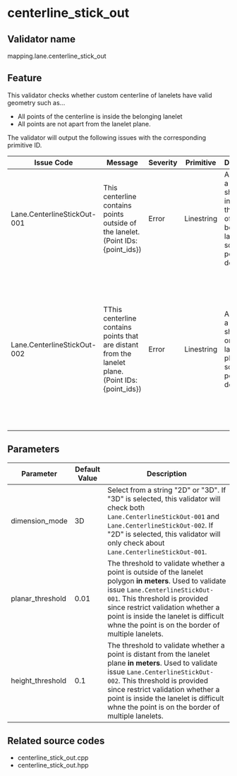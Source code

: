 # centerline_stick_out

## Validator name

mapping.lane.centerline_stick_out

## Feature

This validator checks whether custom centerline of lanelets have valid geometry such as...

- All points of the centerline is inside the belonging lanelet
- All points are not apart from the lanelet plane.

The validator will output the following issues with the corresponding primitive ID.

| Issue Code                  | Message                                                                                            | Severity | Primitive  | Description                                                                                                  | Approach                                                                                                                                               |
| --------------------------- | -------------------------------------------------------------------------------------------------- | -------- | ---------- | ------------------------------------------------------------------------------------------------------------ | ------------------------------------------------------------------------------------------------------------------------------------------------------ |
| Lane.CenterlineStickOut-001 | This centerline contains points outside of the lanelet. (Point IDs: {point_ids})                   | Error    | Linestring | All points of a centerline should be inside or on the border of the belonging lanelet but some points don't. | Make sure all points of the centerline is inside the lanelet.                                                                                          |
| Lane.CenterlineStickOut-002 | TThis centerline contains points that are distant from the lanelet plane. (Point IDs: {point_ids}) | Error    | Linestring | All points of a centerline should be on the lanelet plane but some points don't.                             | Make sure all points of the centerline is on the lanelet plane. Be careful the points are not apart from the plane especially in the height direction. |

## Parameters

| Parameter        | Default Value | Description                                                                                                                                                                                                                                                                                                    |
| ---------------- | ------------- | -------------------------------------------------------------------------------------------------------------------------------------------------------------------------------------------------------------------------------------------------------------------------------------------------------------- |
| dimension_mode   | 3D            | Select from a string "2D" or "3D". If "3D" is selected, this validator will check both `Lane.CenterlineStickOut-001` and `Lane.CenterlineStickOut-002`. If "2D" is selected, this validator will only check about `Lane.CenterlineStickOut-001`.                                                               |
| planar_threshold | 0.01          | The threshold to validate whether a point is outside of the lanelet polygon **in meters**. Used to validate issue `Lane.CenterlineStickOut-001`. This threshold is provided since restrict validation whether a point is inside the lanelet is difficult whne the point is on the border of multiple lanelets. |
| height_threshold | 0.1           | The threshold to validate whether a point is distant from the lanelet plane **in meters**. Used to validate issue `Lane.CenterlineStickOut-002`. This threshold is provided since restrict validation whether a point is inside the lanelet is difficult whne the point is on the border of multiple lanelets. |

## Related source codes

- centerline_stick_out.cpp
- centerline_stick_out.hpp
